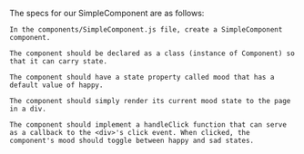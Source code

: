 The specs for our SimpleComponent are as follows:

    In the components/SimpleComponent.js file, create a SimpleComponent component.

    The component should be declared as a class (instance of Component) so that it can carry state.

    The component should have a state property called mood that has a default value of happy.

    The component should simply render its current mood state to the page in a div.

    The component should implement a handleClick function that can serve as a callback to the <div>'s click event. When clicked, the component's mood should toggle between happy and sad states.
